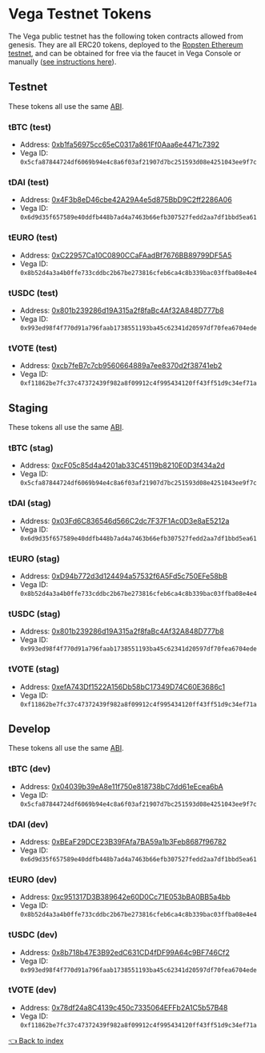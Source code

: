 # Vega Testnet Tokens
The Vega public testnet has the following token contracts allowed from genesis. They are all ERC20 tokens, deployed to the [Ropsten Ethereum testnet](https://ropsten.etherscan.io), and can be obtained for free via the faucet in Vega Console or manually ([see instructions here](../README.md#how-to-get-them)).

## Testnet

These tokens all use the same [ABI](../token/).

### tBTC (test)
* Address: [0xb1fa56975cc65eC0317a861Ff0Aaa6e4471c7392](https://ropsten.etherscan.io/token/0xb1fa56975cc65eC0317a861Ff0Aaa6e4471c7392)
* Vega ID: `0x5cfa87844724df6069b94e4c8a6f03af21907d7bc251593d08e4251043ee9f7c`

### tDAI (test)
* Address: [0x4F3b8eD46cbe42A29A4e5d875BbD9C2ff2286A06](https://ropsten.etherscan.io/token/0x4F3b8eD46cbe42A29A4e5d875BbD9C2ff2286A06)
* Vega ID: `0x6d9d35f657589e40ddfb448b7ad4a7463b66efb307527fedd2aa7df1bbd5ea61`

### tEURO (test)
* Address: [0xC22957Ca10C0890CCaFAadBf7676BB89799DF5A5](https://ropsten.etherscan.io/token/0xC22957Ca10C0890CCaFAadBf7676BB89799DF5A5)
* Vega ID: `0x8b52d4a3a4b0ffe733cddbc2b67be273816cfeb6ca4c8b339bac03ffba08e4e4`

### tUSDC (test)
* Address: [0x801b239286d19A315a2f8faBc4Af32A848D777b8](https://ropsten.etherscan.io/token/0x801b239286d19A315a2f8faBc4Af32A848D777b8)
* Vega ID: `0x993ed98f4f770d91a796faab1738551193ba45c62341d20597df70fea6704ede`

### tVOTE (test)
* Address: [0xcb7feB7c7cb9560664889a7ee8370d2f38741eb2](https://ropsten.etherscan.io/token/0xcb7feB7c7cb9560664889a7ee8370d2f38741eb2)
* Vega ID: `0xf11862be7fc37c47372439f982a8f09912c4f995434120ff43ff51d9c34ef71a`

## Staging

These tokens all use the same [ABI](../token/).

### tBTC (stag)
* Address: [0xcF05c85d4a4201ab33C45119b8210E0D3f434a2d](https://ropsten.etherscan.io/token/0xcF05c85d4a4201ab33C45119b8210E0D3f434a2d)
* Vega ID: `0x5cfa87844724df6069b94e4c8a6f03af21907d7bc251593d08e4251043ee9f7c`

### tDAI (stag)
* Address: [0x03Fd6C836546d566C2dc7F37F1Ac0D3e8aE5212a](https://ropsten.etherscan.io/token/0x03Fd6C836546d566C2dc7F37F1Ac0D3e8aE5212a)
* Vega ID: `0x6d9d35f657589e40ddfb448b7ad4a7463b66efb307527fedd2aa7df1bbd5ea61`

### tEURO (stag)
* Address: [0xD94b772d3d124494a57532f6A5Fd5c750EFe58bB](https://ropsten.etherscan.io/token/0xD94b772d3d124494a57532f6A5Fd5c750EFe58bB)
* Vega ID: `0x8b52d4a3a4b0ffe733cddbc2b67be273816cfeb6ca4c8b339bac03ffba08e4e4`

### tUSDC (stag)
* Address: [0x801b239286d19A315a2f8faBc4Af32A848D777b8](https://ropsten.etherscan.io/token/0x801b239286d19A315a2f8faBc4Af32A848D777b8)
* Vega ID: `0x993ed98f4f770d91a796faab1738551193ba45c62341d20597df70fea6704ede`

### tVOTE (stag)
* Address: [0xefA743Df1522A156Db58bC17349D74C60E3686c1](https://ropsten.etherscan.io/token/0xefA743Df1522A156Db58bC17349D74C60E3686c1)
* Vega ID: `0xf11862be7fc37c47372439f982a8f09912c4f995434120ff43ff51d9c34ef71a`

## Develop

These tokens all use the same [ABI](../token/).

### tBTC (dev)
* Address: [0x04039b39eA8e11f750e818738bC7dd61eEcea6bA](https://ropsten.etherscan.io/token/0x04039b39eA8e11f750e818738bC7dd61eEcea6bA)
* Vega ID: `0x5cfa87844724df6069b94e4c8a6f03af21907d7bc251593d08e4251043ee9f7c`

### tDAI (dev)
* Address: [0xBEaF29DCE23B39FAfa7BA59a1b3Feb8687f96782](https://ropsten.etherscan.io/token/0xBEaF29DCE23B39FAfa7BA59a1b3Feb8687f96782)
* Vega ID: `0x6d9d35f657589e40ddfb448b7ad4a7463b66efb307527fedd2aa7df1bbd5ea61`

### tEURO (dev)
* Address: [0xc951317D3B389642e60D0Cc71E053bBA0BB5a4bb](https://ropsten.etherscan.io/token/0xc951317D3B389642e60D0Cc71E053bBA0BB5a4bb)
* Vega ID: `0x8b52d4a3a4b0ffe733cddbc2b67be273816cfeb6ca4c8b339bac03ffba08e4e4`

### tUSDC (dev)
* Address: [0x8b718b47E3B92edC631CD4fDF99A64c9BF746Cf2](https://ropsten.etherscan.io/token/0x8b718b47E3B92edC631CD4fDF99A64c9BF746Cf2)
* Vega ID: `0x993ed98f4f770d91a796faab1738551193ba45c62341d20597df70fea6704ede`

### tVOTE (dev)
* Address: [0x78df24a8C4139c450c7335064EFFb2A1C5b57B48](https://ropsten.etherscan.io/token/0xBab9201f25642e9917C3CDFb0d491A5ea13Df8A0)
* Vega ID: `0xf11862be7fc37c47372439f982a8f09912c4f995434120ff43ff51d9c34ef71a`

[👈 Back to index](../README.md)
